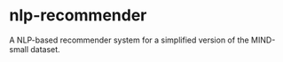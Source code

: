 # nlp-recommender
A NLP-based recommender system for a simplified version of the MIND-small dataset.

